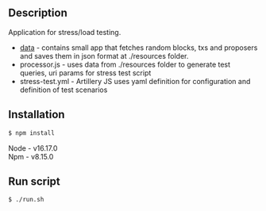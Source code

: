 ## Description

Application for stress/load testing.

- [data](data) - contains small app that fetches random blocks, txs and proposers and saves them in json format at ./resources folder.
- processor.js - uses data from ./resources folder to generate test queries, uri params for stress test script
- stress-test.yml - Artillery JS uses yaml definition for configuration and definition of test scenarios

## Installation

```bash
$ npm install
```

Node - v16.17.0 <br />
Npm - v8.15.0

## Run script

```bash
$ ./run.sh
```
